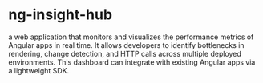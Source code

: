 # ng-insight-hub
a web application that monitors and visualizes the performance metrics of Angular apps in real time. It allows developers to identify bottlenecks in rendering, change detection, and HTTP calls across multiple deployed environments. This dashboard can integrate with existing Angular apps via a lightweight SDK.
